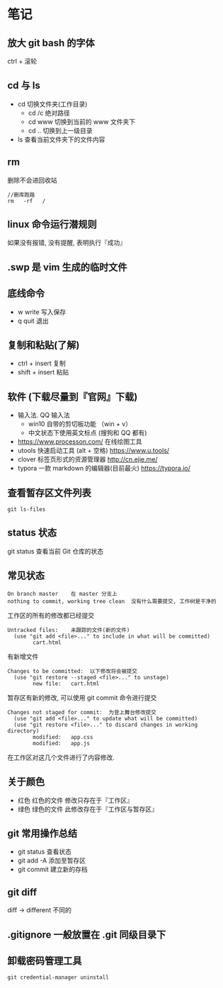 # 笔记

## 放大 git bash 的字体
ctrl + 滚轮

## cd 与 ls
* cd 切换文件夹(工作目录)
  * cd /c   绝对路径
  * cd www  切换到当前的 www 文件夹下
  * cd ..   切换到上一级目录
* ls 查看当前文件夹下的文件内容

## rm 
删除不会进回收站
```
//删库跑路
rm   -rf   /
```

## linux 命令运行潜规则
如果没有报错, 没有提醒, 表明执行『成功』

## .swp 是 vim 生成的临时文件

## 底线命令
* w write 写入保存
* q quit  退出

## 复制和粘贴(了解)
* ctrl + insert 复制
* shift + insert 粘贴

## 软件  (下载尽量到『官网』下载)
* 输入法.  QQ 输入法
  * win10 自带的剪切板功能 （win + v）
  * 中文状态下使用英文标点 (搜狗和 QQ 都有)
* https://www.processon.com/ 在线绘图工具
* utools 快速启动工具 (alt + 空格)  https://www.u.tools/
* clover 标签页形式的资源管理器     http://cn.ejie.me/
* typora 一款 markdown 的编辑器(目前最火)  https://typora.io/

## 查看暂存区文件列表
```
git ls-files
```

## status 状态
git status 查看当前 Git 仓库的状态

## 常见状态
```
On branch master    在 master 分支上
nothing to commit, working tree clean  没有什么需要提交, 工作树是干净的
```
工作区的所有的修改都已经提交

```
Untracked files:    未跟踪的文件(新的文件)
  (use "git add <file>..." to include in what will be committed)
        cart.html   
```
有新增文件

```
Changes to be committed:  以下修改将会被提交
  (use "git restore --staged <file>..." to unstage)
        new file:   cart.html
```
暂存区有新的修改, 可以使用 git commit 命令进行提交

```
Changes not staged for commit:  为登上舞台修改提交
  (use "git add <file>..." to update what will be committed)
  (use "git restore <file>..." to discard changes in working directory)
        modified:   app.css
        modified:   app.js
```
在工作区对这几个文件进行了内容修改.

## 关于颜色
* 红色   红色的文件 修改只存在于『工作区』
* 绿色   绿色的文件 此修改存在于『工作区与暂存区』


## git 常用操作总结
* git status  查看状态
* git add -A  添加至暂存区
* git commit  建立新的存档

## git diff
diff  ->  different  不同的

## .gitignore 一般放置在 .git 同级目录下

## 


































## 卸载密码管理工具
```
git credential-manager uninstall
```
